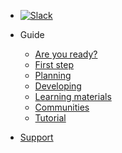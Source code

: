 - [![Slack](https://img.shields.io/badge/-Slack-4A154B.svg?logo=slack)](https://u-codeworkspace.slack.com)

- Guide

  - [Are you ready?](README.md)
  - [First step](first-step.md)
  - [Planning](planning.md)
  - [Developing](developing.md)
  - [Learning materials](learning-materials.md)
  - [Communities](communities.md)
  - [Tutorial](tutorial.md)

- [Support](support.md)
